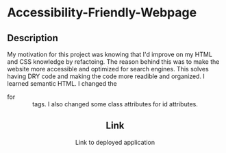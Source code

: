 # Accessibility-Friendly-Webpage

## Description

My motivation for this project was knowing that I'd improve on my HTML and CSS knowledge by refactoing. The reason behind this was to make the website more accessible and optimized for search engines. This solves having DRY code and making the code more readible and organized. I learned semantic HTML. I changed the <div> for <header> <nav> <main> <aside> <footer> tags. I also changed some class attributes for id attributes.

## Link

Link to deployed application 